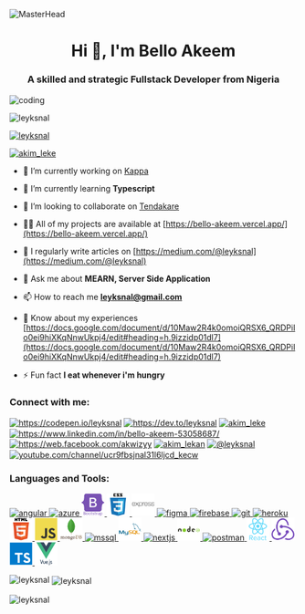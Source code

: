 ![MasterHead](https://nepalseocompany.com/uploads/1601303461againsoft-web-development-in-bangladesh.jpg)
<h1 align="center">Hi 👋, I'm Bello Akeem</h1>
<h3 align="center">A skilled and strategic Fullstack Developer from Nigeria</h3>
<img align="center" alt="coding" width="400px" src="https://media.giphy.com/media/qgQUggAC3Pfv687qPC/giphy.gif">

<p align="left"> <img src="https://komarev.com/ghpvc/?username=leyksnal&label=Profile%20views&color=0e75b6&style=flat" alt="leyksnal" /> </p>

<p align="left"> <a href="https://github.com/ryo-ma/github-profile-trophy"><img src="https://github-profile-trophy.vercel.app/?username=leyksnal" alt="leyksnal" /></a> </p>

<p align="left"> <a href="https://twitter.com/akim_leke" target="blank"><img src="https://img.shields.io/twitter/follow/akim_leke?logo=twitter&style=for-the-badge" alt="akim_leke" /></a> </p>

- 🔭 I’m currently working on [Kappa](https://kappa-one.vercel.app/)

- 🌱 I’m currently learning **Typescript**

- 👯 I’m looking to collaborate on [Tendakare](https://tendakare.vercel.app/)

- 👨‍💻 All of my projects are available at [https://bello-akeem.vercel.app/](https://bello-akeem.vercel.app/)

- 📝 I regularly write articles on [https://medium.com/@leyksnal](https://medium.com/@leyksnal)

- 💬 Ask me about **MEARN, Server Side Application**

- 📫 How to reach me **leyksnal@gmail.com**

- 📄 Know about my experiences [https://docs.google.com/document/d/10Maw2R4k0omoiQRSX6_QRDPilo0ei9hiXKqNnwUkpj4/edit#heading=h.9izzidp01dl7](https://docs.google.com/document/d/10Maw2R4k0omoiQRSX6_QRDPilo0ei9hiXKqNnwUkpj4/edit#heading=h.9izzidp01dl7)

- ⚡ Fun fact **I eat whenever i'm hungry**

<h3 align="left">Connect with me:</h3>
<p align="left">
<a href="https://codepen.io/https://codepen.io/leyksnal" target="blank"><img align="center" src="https://raw.githubusercontent.com/rahuldkjain/github-profile-readme-generator/master/src/images/icons/Social/codepen.svg" alt="https://codepen.io/leyksnal" height="30" width="40" /></a>
<a href="https://dev.to/https://dev.to/leyksnal" target="blank"><img align="center" src="https://raw.githubusercontent.com/rahuldkjain/github-profile-readme-generator/master/src/images/icons/Social/devto.svg" alt="https://dev.to/leyksnal" height="30" width="40" /></a>
<a href="https://twitter.com/akim_leke" target="blank"><img align="center" src="https://raw.githubusercontent.com/rahuldkjain/github-profile-readme-generator/master/src/images/icons/Social/twitter.svg" alt="akim_leke" height="30" width="40" /></a>
<a href="https://linkedin.com/in/https://www.linkedin.com/in/bello-akeem-53058687/" target="blank"><img align="center" src="https://raw.githubusercontent.com/rahuldkjain/github-profile-readme-generator/master/src/images/icons/Social/linked-in-alt.svg" alt="https://www.linkedin.com/in/bello-akeem-53058687/" height="30" width="40" /></a>
<a href="https://fb.com/https://web.facebook.com/akwizyy" target="blank"><img align="center" src="https://raw.githubusercontent.com/rahuldkjain/github-profile-readme-generator/master/src/images/icons/Social/facebook.svg" alt="https://web.facebook.com/akwizyy" height="30" width="40" /></a>
<a href="https://instagram.com/akim_lekan" target="blank"><img align="center" src="https://raw.githubusercontent.com/rahuldkjain/github-profile-readme-generator/master/src/images/icons/Social/instagram.svg" alt="akim_lekan" height="30" width="40" /></a>
<a href="https://medium.com/@leyksnal" target="blank"><img align="center" src="https://raw.githubusercontent.com/rahuldkjain/github-profile-readme-generator/master/src/images/icons/Social/medium.svg" alt="@leyksnal" height="30" width="40" /></a>
<a href="https://www.youtube.com/c/youtube.com/channel/ucr9fbsjnal31l6ljcd_kecw" target="blank"><img align="center" src="https://raw.githubusercontent.com/rahuldkjain/github-profile-readme-generator/master/src/images/icons/Social/youtube.svg" alt="youtube.com/channel/ucr9fbsjnal31l6ljcd_kecw" height="30" width="40" /></a>
</p>

<h3 align="left">Languages and Tools:</h3>
<p align="left"> <a href="https://angular.io" target="_blank" rel="noreferrer"> <img src="https://angular.io/assets/images/logos/angular/angular.svg" alt="angular" width="40" height="40"/> </a> <a href="https://azure.microsoft.com/en-in/" target="_blank" rel="noreferrer"> <img src="https://www.vectorlogo.zone/logos/microsoft_azure/microsoft_azure-icon.svg" alt="azure" width="40" height="40"/> </a> <a href="https://getbootstrap.com" target="_blank" rel="noreferrer"> <img src="https://raw.githubusercontent.com/devicons/devicon/master/icons/bootstrap/bootstrap-plain-wordmark.svg" alt="bootstrap" width="40" height="40"/> </a> <a href="https://www.w3schools.com/css/" target="_blank" rel="noreferrer"> <img src="https://raw.githubusercontent.com/devicons/devicon/master/icons/css3/css3-original-wordmark.svg" alt="css3" width="40" height="40"/> </a> <a href="https://expressjs.com" target="_blank" rel="noreferrer"> <img src="https://raw.githubusercontent.com/devicons/devicon/master/icons/express/express-original-wordmark.svg" alt="express" width="40" height="40"/> </a> <a href="https://www.figma.com/" target="_blank" rel="noreferrer"> <img src="https://www.vectorlogo.zone/logos/figma/figma-icon.svg" alt="figma" width="40" height="40"/> </a> <a href="https://firebase.google.com/" target="_blank" rel="noreferrer"> <img src="https://www.vectorlogo.zone/logos/firebase/firebase-icon.svg" alt="firebase" width="40" height="40"/> </a> <a href="https://git-scm.com/" target="_blank" rel="noreferrer"> <img src="https://www.vectorlogo.zone/logos/git-scm/git-scm-icon.svg" alt="git" width="40" height="40"/> </a> <a href="https://heroku.com" target="_blank" rel="noreferrer"> <img src="https://www.vectorlogo.zone/logos/heroku/heroku-icon.svg" alt="heroku" width="40" height="40"/> </a> <a href="https://www.w3.org/html/" target="_blank" rel="noreferrer"> <img src="https://raw.githubusercontent.com/devicons/devicon/master/icons/html5/html5-original-wordmark.svg" alt="html5" width="40" height="40"/> </a> <a href="https://developer.mozilla.org/en-US/docs/Web/JavaScript" target="_blank" rel="noreferrer"> <img src="https://raw.githubusercontent.com/devicons/devicon/master/icons/javascript/javascript-original.svg" alt="javascript" width="40" height="40"/> </a> <a href="https://www.mongodb.com/" target="_blank" rel="noreferrer"> <img src="https://raw.githubusercontent.com/devicons/devicon/master/icons/mongodb/mongodb-original-wordmark.svg" alt="mongodb" width="40" height="40"/> </a> <a href="https://www.microsoft.com/en-us/sql-server" target="_blank" rel="noreferrer"> <img src="https://www.svgrepo.com/show/303229/microsoft-sql-server-logo.svg" alt="mssql" width="40" height="40"/> </a> <a href="https://www.mysql.com/" target="_blank" rel="noreferrer"> <img src="https://raw.githubusercontent.com/devicons/devicon/master/icons/mysql/mysql-original-wordmark.svg" alt="mysql" width="40" height="40"/> </a> <a href="https://nextjs.org/" target="_blank" rel="noreferrer"> <img src="https://cdn.worldvectorlogo.com/logos/nextjs-2.svg" alt="nextjs" width="40" height="40"/> </a> <a href="https://nodejs.org" target="_blank" rel="noreferrer"> <img src="https://raw.githubusercontent.com/devicons/devicon/master/icons/nodejs/nodejs-original-wordmark.svg" alt="nodejs" width="40" height="40"/> </a> <a href="https://postman.com" target="_blank" rel="noreferrer"> <img src="https://www.vectorlogo.zone/logos/getpostman/getpostman-icon.svg" alt="postman" width="40" height="40"/> </a> <a href="https://reactjs.org/" target="_blank" rel="noreferrer"> <img src="https://raw.githubusercontent.com/devicons/devicon/master/icons/react/react-original-wordmark.svg" alt="react" width="40" height="40"/> </a> <a href="https://redux.js.org" target="_blank" rel="noreferrer"> <img src="https://raw.githubusercontent.com/devicons/devicon/master/icons/redux/redux-original.svg" alt="redux" width="40" height="40"/> </a> <a href="https://www.typescriptlang.org/" target="_blank" rel="noreferrer"> <img src="https://raw.githubusercontent.com/devicons/devicon/master/icons/typescript/typescript-original.svg" alt="typescript" width="40" height="40"/> </a> <a href="https://vuejs.org/" target="_blank" rel="noreferrer"> <img src="https://raw.githubusercontent.com/devicons/devicon/master/icons/vuejs/vuejs-original-wordmark.svg" alt="vuejs" width="40" height="40"/> </a> </p>

<p><img align="left" src="https://github-readme-stats.vercel.app/api/top-langs?username=leyksnal&show_icons=true&locale=en&layout=compact" alt="leyksnal" /></p>

<p>&nbsp;<img align="center" src="https://github-readme-stats.vercel.app/api?username=leyksnal&show_icons=true&locale=en" alt="leyksnal" /></p>

<p><img align="center" src="https://github-readme-streak-stats.herokuapp.com/?user=leyksnal&" alt="leyksnal" /></p>
